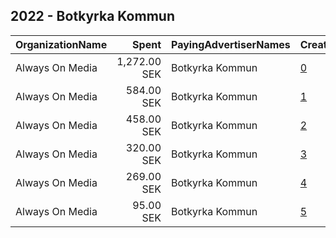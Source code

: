 ## 2022 - Botkyrka Kommun 
|OrganizationName|Spent|PayingAdvertiserNames|CreativeUrls|Impressions|Genders|AgeBrackets|CountryCodes|BillingAddresses|CandidateBallotInformation|
|:---|---:|:---|:---|---:|:---|:---|:---|:---|:---|
|Always On Media|1,272.00 SEK|Botkyrka Kommun|[0](https://www.snap.com/political-ads/asset/2a3eefa4d4342518aa56ba03e44719d1e93e8814f8f5fa83907489b45a155259?mediaType=mp4)|13,175||27-35|sweden|"Döbelnsgatan 21,Stockholm,11140,SE"||
|Always On Media|584.00 SEK|Botkyrka Kommun|[1](https://www.snap.com/political-ads/asset/e94b6d0f20f3cc3a4719977999e27bc5985298ebf5c43807eaf706268408339d?mediaType=mp4)|8,924||18-26|sweden|"Döbelnsgatan 21,Stockholm,11140,SE"||
|Always On Media|458.00 SEK|Botkyrka Kommun|[2](https://www.snap.com/political-ads/asset/9a0c3b27d2f603dc2519ac850fd0935a38676276be6d0d0c7d8008657bec3b98?mediaType=mp4)|5,558||18-26|sweden|"Döbelnsgatan 21,Stockholm,11140,SE"||
|Always On Media|320.00 SEK|Botkyrka Kommun|[3](https://www.snap.com/political-ads/asset/09283d91e74a4cb2e0f2488286122fde983e3e44535dd87f0ad0d00a15cb3836?mediaType=mp4)|4,061||18-26|sweden|"Döbelnsgatan 21,Stockholm,11140,SE"||
|Always On Media|269.00 SEK|Botkyrka Kommun|[4](https://www.snap.com/political-ads/asset/b81458519c78b903b704f60a66616a1eec71e15b6a38a4ef71db1fcd8b2d47af?mediaType=mp4)|2,956||18-26|sweden|"Döbelnsgatan 21,Stockholm,11140,SE"||
|Always On Media|95.00 SEK|Botkyrka Kommun|[5](https://www.snap.com/political-ads/asset/b81458519c78b903b704f60a66616a1eec71e15b6a38a4ef71db1fcd8b2d47af?mediaType=mp4)|1,052||27-35|sweden|"Döbelnsgatan 21,Stockholm,11140,SE"||

